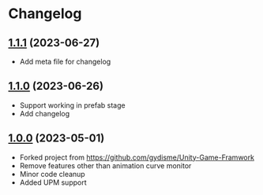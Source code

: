 # Changelog

## [1.1.1](https://github.com/EffortStar/animation-curve-monitor/compare/1.0.0...1.1.0) (2023-06-27)

- Add meta file for changelog

## [1.1.0](https://github.com/EffortStar/animation-curve-monitor/compare/1.0.0...1.1.0) (2023-06-26)

- Support working in prefab stage
- Add changelog

## [1.0.0](https://github.com/EffortStar/animation-curve-monitor/tree/1.0.0) (2023-05-01)

- Forked project from https://github.com/gydisme/Unity-Game-Framwork
- Remove features other than animation curve monitor
- Minor code cleanup
- Added UPM support